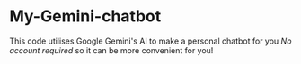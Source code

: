 # My-Gemini-chatbot
This code utilises Google Gemini's AI to make a personal chatbot for you *No account required* so it can be more convenient for you! 
